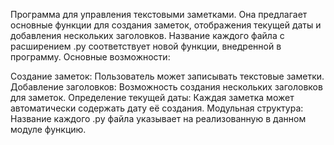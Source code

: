 Программа для управления текстовыми заметками. 
Она предлагает основные функции для создания заметок, отображения текущей даты и добавления нескольких заголовков.
Название каждого файла с расширением .py соответствует новой функции, внедренной в программу. Основные возможности:

Создание заметок: Пользователь может записывать текстовые заметки.
Добавление заголовков: Возможность создания нескольких заголовков для заметок.
Определение текущей даты: Каждая заметка может автоматически содержать дату её создания.
Модульная структура: Название каждого .py файла указывает на реализованную в данном модуле функцию.
